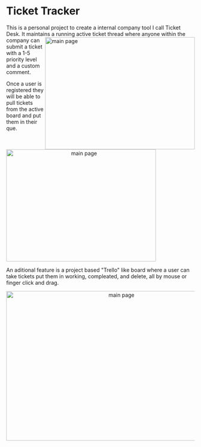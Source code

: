 # Ticket Tracker


This is a personal project to create a internal company tool I call Ticket Desk. It maintains a running active ticket 
<image src='/ticket_tracker/src/Images/mainPage.png' alt='main page' height='300px' width='400px' style='float:right' />thread where anyone within the company can submit a ticket with a 1-5 priority level and a custom comment.

Once a user is registered they will be able to pull tickets from the active board and put them in their que. 

<image src='/ticket_tracker/src/Images/userPage.png' alt='main page' height='300px' width='400px' style='text-align:center' />

An aditional feature is a project based "Trello" like board where a user can take tickets put them in working, compleated, and delete, all by mouse or finger click and drag.

<image src='ticket_tracker/src/Images/kanban1.png' alt='main page' height='400px' width='600px' style='text-align:center' />